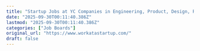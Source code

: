 ```yaml
---
title: "Startup Jobs at YC Companies in Engineering, Product, Design, Remote and more | Y Combinator's Work "
date: "2025-09-30T00:11:40.386Z"
lastmod: "2025-09-30T00:11:40.386Z"
categories: ["Job Boards"]
original_url: "https://www.workatastartup.com/"
draft: false
---
```

